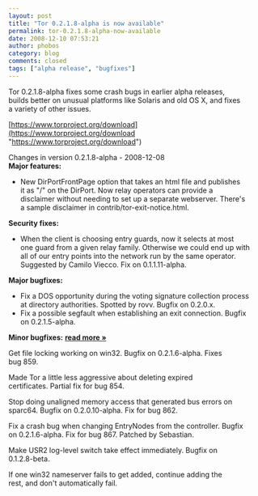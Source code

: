 ```yaml
---
layout: post
title: "Tor 0.2.1.8-alpha is now available"
permalink: tor-0.2.1.8-alpha-now-available
date: 2008-12-10 07:53:21
author: phobos
category: blog
comments: closed
tags: ["alpha release", "bugfixes"]
---
```


Tor 0.2.1.8-alpha fixes some crash bugs in earlier alpha releases,  
 builds better on unusual platforms like Solaris and old OS X, and fixes  
 a variety of other issues.

[https://www.torproject.org/download](https://www.torproject.org/download "https://www.torproject.org/download")

Changes in version 0.2.1.8-alpha - 2008-12-08  
 **Major features:**

-   New DirPortFrontPage option that takes an html file and publishes  
     it as "/" on the DirPort. Now relay operators can provide a  
     disclaimer without needing to set up a separate webserver. There's  
     a sample disclaimer in contrib/tor-exit-notice.html.

**Security fixes:**

-   When the client is choosing entry guards, now it selects at most  
     one guard from a given relay family. Otherwise we could end up with  
     all of our entry points into the network run by the same operator.  
     Suggested by Camilo Viecco. Fix on 0.1.1.11-alpha.

**Major bugfixes:**

-   Fix a DOS opportunity during the voting signature collection process  
     at directory authorities. Spotted by rovv. Bugfix on 0.2.0.x.
-   Fix a possible segfault when establishing an exit connection. Bugfix  
     on 0.2.1.5-alpha.

**Minor bugfixes:** [**read more »**](https://blog.torproject.org/blog/tor-0.2.1.8-alpha-now-available)

Get file locking working on win32. Bugfix on 0.2.1.6-alpha. Fixes  
 bug 859.

Made Tor a little less aggressive about deleting expired  
 certificates. Partial fix for bug 854.

Stop doing unaligned memory access that generated bus errors on  
 sparc64. Bugfix on 0.2.0.10-alpha. Fix for bug 862.

Fix a crash bug when changing EntryNodes from the controller. Bugfix  
 on 0.2.1.6-alpha. Fix for bug 867. Patched by Sebastian.

Make USR2 log-level switch take effect immediately. Bugfix on  
 0.1.2.8-beta.

If one win32 nameserver fails to get added, continue adding the  
 rest, and don't automatically fail.
